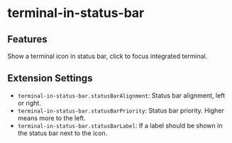 # terminal-in-status-bar

## Features

Show a terminal icon in status bar, click to focus integrated terminal.

## Extension Settings

- `terminal-in-status-bar.statusBarAlignment`: Status bar alignment, left or right.
- `terminal-in-status-bar.statusBarPriority`: Status bar priority. Higher means more to the left.
- `terminal-in-status-bar.statusBarLabel`: If a label should be shown in the status bar next to the icon.
